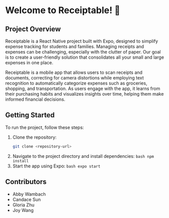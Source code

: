 # Welcome to Receiptable! 👋

## Project Overview

Receiptable is a React Native project built with Expo, designed to simplify expense tracking for students and families. Managing receipts and expenses can be challenging, especially with the clutter of paper. Our goal is to create a user-friendly solution that consolidates all your small and large expenses in one place.

Receiptable is a mobile app that allows users to scan receipts and documents, correcting for camera distortions while employing text recognition to automatically categorize expenses such as groceries, shopping, and transportation. As users engage with the app, it learns from their purchasing habits and visualizes insights over time, helping them make informed financial decisions.

## Getting Started

To run the project, follow these steps:

1. Clone the repository:
   ```bash
   git clone <repository-url>
2. Navigate to the project directory and install dependencies: ```bash npm install```
3. Start the app using Expo: ```bash expo start```

## Contributors 
- Abby Wambach
- Candace Sun
- Gloria Zhu
- Joy Wang
